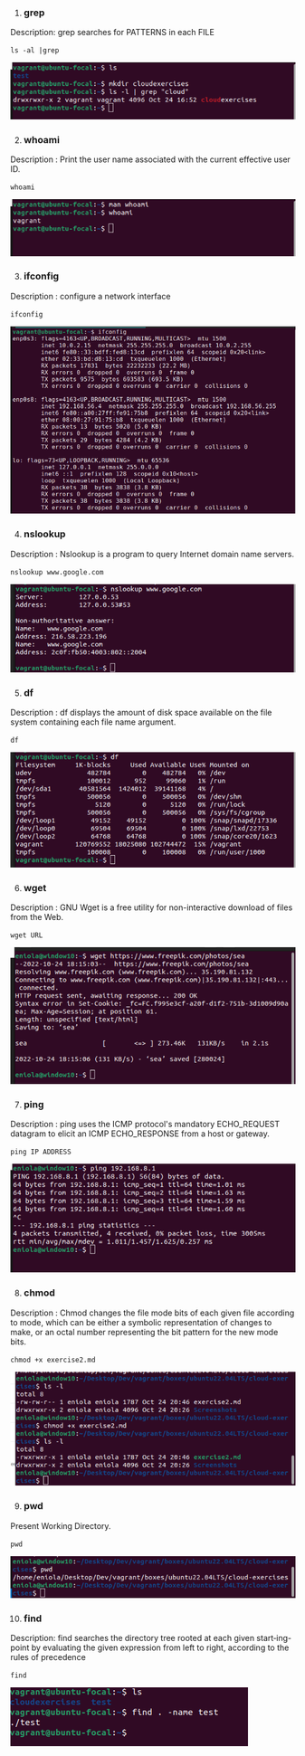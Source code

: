 1. ### grep

Description: grep searches for PATTERNS in each FILE

`ls -al |grep `

![image of grep](../Screenshots/grep.png)


2. ### whoami 
  
Description : Print  the  user  name associated with the current effective user ID. 

`whoami`

![whoami](../Screenshots/whoami.png)


3. ### ifconfig
 
Description : configure a network interface

`ifconfig`

![ifconfig](../Screenshots/ifconfig.png)


4. ### nslookup

Description : Nslookup is a program to query Internet domain name servers.

`nslookup www.google.com`

![nslookup](../Screenshots/nslookup.png)


5. ### df 

Description : df displays the amount of disk space available on the file  system containing  each  file name argument.

`df`

![df](../Screenshots/df.png)


6. ### wget

Description : GNU Wget is a free utility for non-interactive download of files from the Web.

`wget URL`

![image of wget](../Screenshots/wget.png)


7. ### ping

Description : ping uses the ICMP protocol's mandatory ECHO_REQUEST datagram to elicit an ICMP ECHO_RESPONSE from a host or gateway.

`ping IP ADDRESS`

![image of ping](../Screenshots/ping.png)


8. ### chmod 
Description : Chmod changes the file mode bits of each given file  according to mode, which can be either a symbolic representation of changes to make, or an octal number representing the bit pattern for the new mode bits.

`chmod +x exercise2.md`

![image of chmod](../Screenshots/chmod.png)


9. ### pwd 

Present Working Directory.

`pwd`

![image of pwd](../Screenshots/pwd.png)


10. ### find 

Description:  find searches the directory tree rooted at each given start‐ing-point by evaluating the given expression  from  left  to right, according to the rules of precedence

`find`

![image of find](../Screenshots/find.png)
